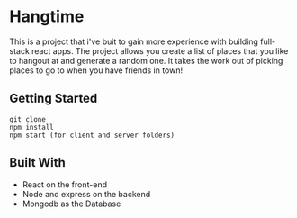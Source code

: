 # Hangtime

This is a project that i've buit to gain more experience with building full-stack react apps.
The project allows you create a list of places that you like to hangout at and generate a random one.
It takes the work out of picking places to go to when you have friends in town!

## Getting Started
```
git clone 
npm install
npm start (for client and server folders)
```
## Built With

* React on the front-end
* Node and express on the backend
* Mongodb as the Database

